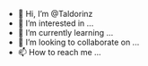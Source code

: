 - 👋 Hi, I’m @Taldorinz
- 👀 I’m interested in ...
- 🌱 I’m currently learning ...
- 💞️ I’m looking to collaborate on ...
- 📫 How to reach me ...

<!---
Taldorinz/Taldorinz is a ✨ special ✨ repository because its `README.md` (this file) appears on your GitHub profile.
You can click the Preview link to take a look at your changes.
--->
